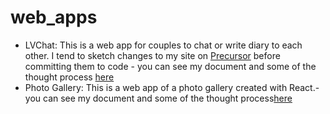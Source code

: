 # web_apps
- LVChat: This is a web app for couples to chat or write diary to each other. I tend to sketch changes to my site on [Precursor](https://precursorapp.com/) before committing them to code - you can see my document and some of the thought process  [here](https://precursorapp.com/document/Untitled-17592205940058)
- Photo Gallery: This is a web app of a photo gallery created with React.- you can see my document and some of the thought process[here](https://precursorapp.com/document/Yukis-Photo-Gallery-App-Sketch-17592206099085)
